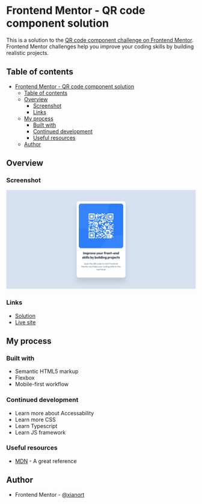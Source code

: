 # Frontend Mentor - QR code component solution

This is a solution to the [QR code component challenge on Frontend Mentor](https://www.frontendmentor.io/challenges/qr-code-component-iux_sIO_H). Frontend Mentor challenges help you improve your coding skills by building realistic projects.

## Table of contents

- [Frontend Mentor - QR code component solution](#frontend-mentor---qr-code-component-solution)
  - [Table of contents](#table-of-contents)
  - [Overview](#overview)
    - [Screenshot](#screenshot)
    - [Links](#links)
  - [My process](#my-process)
    - [Built with](#built-with)
    - [Continued development](#continued-development)
    - [Useful resources](#useful-resources)
  - [Author](#author)


## Overview

### Screenshot

![page screenshot](./Screenshot%202024-12-07%20at%2015-57-41%20Frontend%20Mentor%20QR%20code%20component.png)

### Links

- [Solution](https://www.frontendmentor.io/solutions/basic-qr-code-component-html-css-HX3WK8ZAAU)
- [Live site](https://xianort.github.io/qr-code-component/)

## My process

### Built with

- Semantic HTML5 markup
- Flexbox
- Mobile-first workflow

### Continued development

- Learn more about Accessability
- Learn more CSS
- Learn Typescript
- Learn JS framework

### Useful resources

- [MDN](https://developer.mozilla.org/en-US/) - A great reference

## Author

- Frontend Mentor - [@xianort](https://www.frontendmentor.io/profile/xianort)
